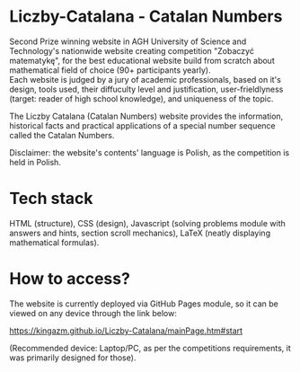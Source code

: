 # Liczby-Catalana - Catalan Numbers

Second Prize winning website in AGH University of Science and Technology's nationwide website creating competition "Zobaczyć matematykę", for the best educational website build from scratch about mathematical field of choice (90+ participants yearly). <br>
Each website is judged by a jury of academic professionals, based on it's design, tools used, their diffuculty level and justification, user-frieldlyness (target: reader of high school knowledge), and uniqueness of the topic.

The Liczby Catalana (Catalan Numbers) website provides the information, historical facts and practical applications of a special number sequence called the Catalan Numbers.

Disclaimer: the website's contents' language is Polish, as the competition is held in Polish.

# Tech stack
HTML (structure), CSS (design), Javascript (solving problems module with answers and hints, section scroll mechanics), LaTeX (neatly displaying mathematical formulas).

# How to access?

The website is currently deployed via GitHub Pages module, so it can be viewed on any device through the link below:

https://kingazm.github.io/Liczby-Catalana/mainPage.htm#start

(Recommended device: Laptop/PC, as per the competitions requirements, it was primarily designed for those).
